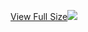 [View Full Size](https://raw.githubusercontent.com/mingfang/terraform-k8s-modules/master/modules/examples/localstack/diagram.svg?sanitize=true)<img src="diagram.svg"/>

